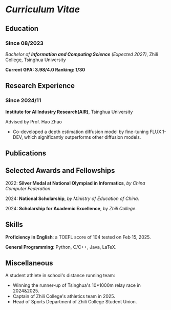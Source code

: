 # _Curriculum Vitae_

## Education

### Since 08/2023

*Bachelor of **Information and Computing Science** (Expected 2027)*, Zhili College, Tsinghua University

**Current GPA: 3.98/4.0 Ranking: 1/30**

## Research Experience

### Since 2024/11

**Institute for AI Industry Research(AIR)**, Tsinghua University

Advised by Prof. Hao Zhao

- Co-developed a depth estimation diffusion model by fine-tuning FLUX.1-DEV, which significantly outperforms other diffusion models.

## Publications

## Selected Awards and Fellowships

2022: **Silver Medal at National Olympiad in Informatics**, *by China Computer Federation*.

2024: **National Scholarship**, *by Ministry of Education of China*.

2024: **Scholarship for Academic Excellence**, by *Zhili College*.

## Skills

**Proficiency in English**: a TOEFL score of 104 tested on Feb 15, 2025.

**General Programming**: Python, C/C++, Java, LaTeX.

## Miscellaneous

A student athlete in school's distance running team:

- Winning the runner-up of Tsinghua's 10*1000m relay race in 2024&2025.
- Captain of Zhili College's athletics team in 2025.
- Head of Sports Department of Zhili College Student Union.